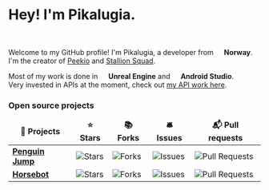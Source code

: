 <h1>Hey! I'm Pikalugia.</h1>

</br>
<p>Welcome to my GitHub profile! I'm Pikalugia, a developer from <img src="https://cdn-icons-png.flaticon.com/512/197/197579.png" width="13"/> <b>Norway</b>. I'm the creator of <a href="https://www.peekio.no">Peekio</a> and <a href="https://store.steampowered.com/app/1391070/Stallion_Squad">Stallion Squad</a>.
	
Most of my work is done in <img src="https://cdn.discordapp.com/attachments/860582808790630431/1034938230572855427/ue4.png" width="13"/> <b>Unreal Engine</b> and <img src="https://cdn.discordapp.com/attachments/860582808790630431/1034938505123614800/as.png" width="13"/> <b>Android Studio</b>. </br>Very invested in APIs at the moment, check out <a href="https://www.peekio.no/api">my API work here</a>.

<h3>Open source projects</h3>
<table>
  <thead align="center">
    <tr border: none;>
      <td><b>🐴 Projects</b></td>
      <td><b>⭐ Stars</b></td>
      <td><b>📚 Forks</b></td>
      <td><b>🛎 Issues</b></td>
      <td><b>📬 Pull requests</b></td>
    </tr>
  </thead>
  <tbody>
    <tr>
      <td><a href="https://github.com/Pikalugia/Penguin-Jump"><b>Penguin Jump</b></a></td>
      <td><img alt="Stars" src="https://img.shields.io/github/stars/Pikalugia/Penguin-Jump?style=flat-square&labelColor=343b41"/></td>
      <td><img alt="Forks" src="https://img.shields.io/github/forks/Pikalugia/Penguin-Jump?style=flat-square&labelColor=343b41"/></td>
      <td><img alt="Issues" src="https://img.shields.io/github/issues/Pikalugia/Penguin-Jump?style=flat-square&labelColor=343b41"/></td>
      <td><img alt="Pull Requests" src="https://img.shields.io/github/issues-pr/Pikalugia/Penguin-Jump?style=flat-square&labelColor=343b41"/></td>
    </tr>
	  <tr>
      <td><a href="https://github.com/marjobtw/horsebot/"><b>Horsebot</b></a></td>
      <td><img alt="Stars" src="https://img.shields.io/github/stars/marjobtw/horsebot?style=flat-square&labelColor=343b41"/></td>
      <td><img alt="Forks" src="https://img.shields.io/github/forks/marjobtw/horsebot?style=flat-square&labelColor=343b41"/></td>
      <td><img alt="Issues" src="https://img.shields.io/github/issues/marjobtw/horsebot?style=flat-square&labelColor=343b41"/></td>
      <td><img alt="Pull Requests" src="https://img.shields.io/github/issues-pr/marjobtw/horsebot?style=flat-square&labelColor=343b41"/></td>
    </tr>
  </tbody>
</table>
